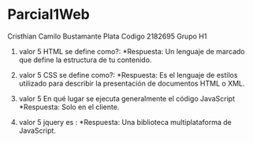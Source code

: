 # Parcial1Web
Cristhian Camilo Bustamante Plata
Codigo 2182695
Grupo H1

1) valor 5 HTML se define como?:
*Respuesta: Un lenguaje de marcado que define la estructura de tu contenido.

2) valor 5 CSS se define como?:
*Respuesta: Es el lenguaje de estilos utilizado para describir la presentación de documentos HTML o XML.

3)  valor 5 En qué lugar se ejecuta generalmente el código JavaScript
*Respuesta: Solo en el cliente.

4) valor 5 jquery es :
*Respuesta: Una biblioteca multiplataforma de JavaScript.
